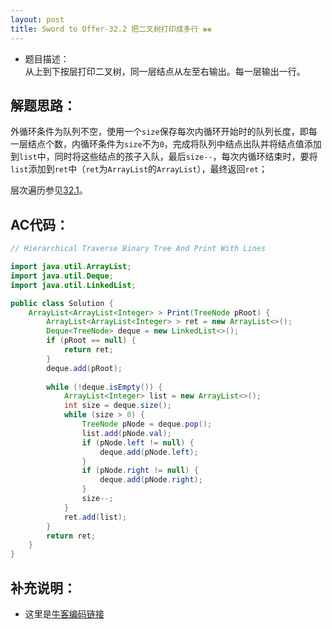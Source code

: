 ```yaml
---
layout: post
title: Sword to Offer-32.2 把二叉树打印成多行 ❀❀
---
```


* 题目描述：  
从上到下按层打印二叉树，同一层结点从左至右输出。每一层输出一行。

## 解题思路：

外循环条件为队列不空，使用一个`size`保存每次内循环开始时的队列长度，即每一层结点个数，内循环条件为`size`不为`0`，完成将队列中结点出队并将结点值添加到`list`中，同时将这些结点的孩子入队，最后`size--`，每次内循环结束时，要将`list`添加到`ret`中（`ret`为`ArrayList`的`ArrayList`），最终返回`ret`；  

层次遍历参见[32.1](http://127.0.0.1:4000/algorithm/2020-04-19-Print-Binary-Tree-From-Left-to-Right/)。


## AC代码：

```java
// Hierarchical Traverse Binary Tree And Print With Lines

import java.util.ArrayList;
import java.util.Deque;
import java.util.LinkedList;

public class Solution {
    ArrayList<ArrayList<Integer> > Print(TreeNode pRoot) {
        ArrayList<ArrayList<Integer> > ret = new ArrayList<>();
        Deque<TreeNode> deque = new LinkedList<>();
        if (pRoot == null) {
            return ret;
        }
        deque.add(pRoot);
        
        while (!deque.isEmpty()) {
            ArrayList<Integer> list = new ArrayList<>();
            int size = deque.size();
            while (size > 0) {
                TreeNode pNode = deque.pop();
                list.add(pNode.val);
                if (pNode.left != null) {
                    deque.add(pNode.left);
                }
                if (pNode.right != null) {
                    deque.add(pNode.right);
                }
                size--;
            }
            ret.add(list);
        }
        return ret;
    }
}
```

## 补充说明：

* 这里是[牛客编码链接](https://www.nowcoder.com/practice/445c44d982d04483b04a54f298796288?tpId=13&rp=1&ru=%2Fta%2Fcoding-interviews&qru=%2Fta%2Fcoding-interviews%2Fquestion-ranking)
